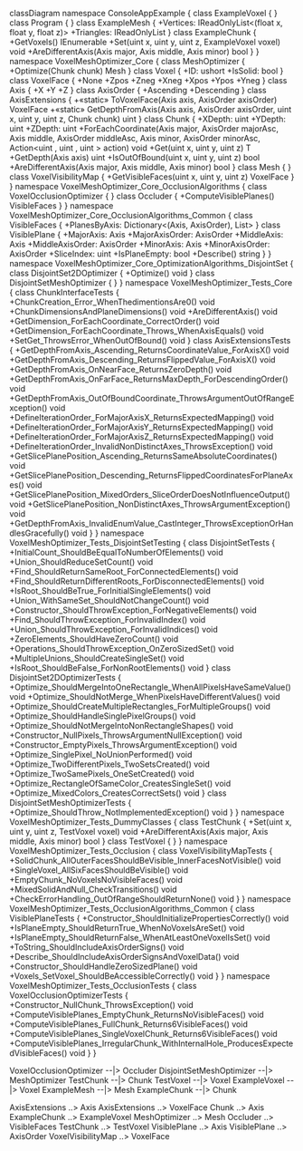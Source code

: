 classDiagram
  namespace ConsoleAppExample {
    class ExampleVoxel {
    }
    class Program {
    }
    class ExampleMesh {
      +Vertices: IReadOnlyList<(float x, float y, float z)>
      +Triangles: IReadOnlyList<int>
    }
    class ExampleChunk {
      +GetVoxels() IEnumerable<ExampleVoxel>
      +Set(uint x,  uint y,  uint z,  ExampleVoxel voxel) void
      +AreDifferentAxis(Axis major,  Axis middle,  Axis minor) bool
    }
  }
  namespace VoxelMeshOptimizer_Core {
    class MeshOptimizer {
      +Optimize(Chunk<Voxel> chunk) Mesh
    }
    class Voxel {
      +ID: ushort
      +IsSolid: bool
    }
    class VoxelFace {
      +None
      +Zpos
      +Zneg
      +Xneg
      +Xpos
      +Ypos
      +Yneg
    }
    class Axis {
      +X
      +Y
      +Z
    }
    class AxisOrder {
      +Ascending
      +Descending
    }
    class AxisExtensions {
      +«static» ToVoxelFace(Axis axis,  AxisOrder axisOrder) VoxelFace
      +«static» GetDepthFromAxis(Axis axis,  AxisOrder axisOrder,  uint x,  uint y,  uint z,  Chunk<Voxel> chunk) uint
    }
    class Chunk {
      +XDepth: uint
      +YDepth: uint
      +ZDepth: uint
      +ForEachCoordinate(Axis major,  AxisOrder majorAsc,  Axis middle,  AxisOrder middleAsc,  Axis minor,  AxisOrder minorAsc,  Action<uint ,  uint ,  uint > action) void
      +Get(uint x,  uint y,  uint z) T
      +GetDepth(Axis axis) uint
      +IsOutOfBound(uint x,  uint y,  uint z) bool
      +AreDifferentAxis(Axis major, Axis middle, Axis minor) bool
    }
    class Mesh {
    }
    class VoxelVisibilityMap {
      +GetVisibleFaces(uint x,  uint y,  uint z) VoxelFace
    }
  }
  namespace VoxelMeshOptimizer_Core_OcclusionAlgorithms {
    class VoxelOcclusionOptimizer {
    }
    class Occluder {
      +ComputeVisiblePlanes() VisibleFaces
    }
  }
  namespace VoxelMeshOptimizer_Core_OcclusionAlgorithms_Common {
    class VisibleFaces {
      +PlanesByAxis: Dictionary<(Axis, AxisOrder), List<VisiblePlane>>
    }
    class VisiblePlane {
      +MajorAxis: Axis
      +MajorAxisOrder: AxisOrder
      +MiddleAxis: Axis
      +MiddleAxisOrder: AxisOrder
      +MinorAxis: Axis
      +MinorAxisOrder: AxisOrder
      +SliceIndex: uint
      +IsPlaneEmpty: bool
      +Describe() string
    }
  }
  namespace VoxelMeshOptimizer_Core_OptimizationAlgorithms_DisjointSet {
    class DisjointSet2DOptimizer {
      +Optimize() void
    }
    class DisjointSetMeshOptimizer {
    }
  }
  namespace VoxelMeshOptimizer_Tests_Core {
    class ChunkInterfaceTests {
      +ChunkCreation_Error_WhenThedimentionsAre0() void
      +ChunkDimensionsAndPlaneDimensions() void
      +AreDifferentAxis() void
      +GetDimension_ForEachCoordinate_CorrectOrder() void
      +GetDimension_ForEachCoordinate_Throws_WhenAxisEquals() void
      +SetGet_ThrowsError_WhenOutOfBound() void
    }
    class AxisExtensionsTests {
      +GetDepthFromAxis_Ascending_ReturnsCoordinateValue_ForAxisX() void
      +GetDepthFromAxis_Descending_ReturnsFlippedValue_ForAxisX() void
      +GetDepthFromAxis_OnNearFace_ReturnsZeroDepth() void
      +GetDepthFromAxis_OnFarFace_ReturnsMaxDepth_ForDescendingOrder() void
      +GetDepthFromAxis_OutOfBoundCoordinate_ThrowsArgumentOutOfRangeException() void
      +DefineIterationOrder_ForMajorAxisX_ReturnsExpectedMapping() void
      +DefineIterationOrder_ForMajorAxisY_ReturnsExpectedMapping() void
      +DefineIterationOrder_ForMajorAxisZ_ReturnsExpectedMapping() void
      +DefineIterationOrder_InvalidNonDistinctAxes_ThrowsException() void
      +GetSlicePlanePosition_Ascending_ReturnsSameAbsoluteCoordinates() void
      +GetSlicePlanePosition_Descending_ReturnsFlippedCoordinatesForPlaneAxes() void
      +GetSlicePlanePosition_MixedOrders_SliceOrderDoesNotInfluenceOutput() void
      +GetSlicePlanePosition_NonDistinctAxes_ThrowsArgumentException() void
      +GetDepthFromAxis_InvalidEnumValue_CastInteger_ThrowsExceptionOrHandlesGracefully() void
    }
  }
  namespace VoxelMeshOptimizer_Tests_DisjointSetTesting {
    class DisjointSetTests {
      +InitialCount_ShouldBeEqualToNumberOfElements() void
      +Union_ShouldReduceSetCount() void
      +Find_ShouldReturnSameRoot_ForConnectedElements() void
      +Find_ShouldReturnDifferentRoots_ForDisconnectedElements() void
      +IsRoot_ShouldBeTrue_ForInitialSingleElements() void
      +Union_WithSameSet_ShouldNotChangeCount() void
      +Constructor_ShouldThrowException_ForNegativeElements() void
      +Find_ShouldThrowException_ForInvalidIndex() void
      +Union_ShouldThrowException_ForInvalidIndices() void
      +ZeroElements_ShouldHaveZeroCount() void
      +Operations_ShouldThrowException_OnZeroSizedSet() void
      +MultipleUnions_ShouldCreateSingleSet() void
      +IsRoot_ShouldBeFalse_ForNonRootElements() void
    }
    class DisjointSet2DOptimizerTests {
      +Optimize_ShouldMergeIntoOneRectangle_WhenAllPixelsHaveSameValue() void
      +Optimize_ShouldNotMerge_WhenPixelsHaveDifferentValues() void
      +Optimize_ShouldCreateMultipleRectangles_ForMultipleGroups() void
      +Optimize_ShouldHandleSinglePixelGroups() void
      +Optimize_ShouldNotMergeIntoNonRectangleShapes() void
      +Constructor_NullPixels_ThrowsArgumentNullException() void
      +Constructor_EmptyPixels_ThrowsArgumentException() void
      +Optimize_SinglePixel_NoUnionPerformed() void
      +Optimize_TwoDifferentPixels_TwoSetsCreated() void
      +Optimize_TwoSamePixels_OneSetCreated() void
      +Optimize_RectangleOfSameColor_CreatesSingleSet() void
      +Optimize_MixedColors_CreatesCorrectSets() void
    }
    class DisjointSetMeshOptimizerTests {
      +Optimize_ShouldThrow_NotImplementedException() void
    }
  }
  namespace VoxelMeshOptimizer_Tests_DummyClasses {
    class TestChunk {
      +Set(uint x,  uint y,  uint z,  TestVoxel voxel) void
      +AreDifferentAxis(Axis major,  Axis middle,  Axis minor) bool
    }
    class TestVoxel {
    }
  }
  namespace VoxelMeshOptimizer_Tests_Occlusion {
    class VoxelVisibilityMapTests {
      +SolidChunk_AllOuterFacesShouldBeVisible_InnerFacesNotVisible() void
      +SingleVoxel_AllSixFacesShouldBeVisible() void
      +EmptyChunk_NoVoxelsNoVisibleFaces() void
      +MixedSolidAndNull_CheckTransitions() void
      +CheckErrorHandling_OutOfRangeShouldReturnNone() void
    }
  }
  namespace VoxelMeshOptimizer_Tests_OcclusionAlgorithms_Common {
    class VisiblePlaneTests {
      +Constructor_ShouldInitializePropertiesCorrectly() void
      +IsPlaneEmpty_ShouldReturnTrue_WhenNoVoxelsAreSet() void
      +IsPlaneEmpty_ShouldReturnFalse_WhenAtLeastOneVoxelIsSet() void
      +ToString_ShouldIncludeAxisOrderSigns() void
      +Describe_ShouldIncludeAxisOrderSignsAndVoxelData() void
      +Constructor_ShouldHandleZeroSizedPlane() void
      +Voxels_SetVoxel_ShouldBeAccessibleCorrectly() void
    }
  }
  namespace VoxelMeshOptimizer_Tests_OcclusionTests {
    class VoxelOcclusionOptimizerTests {
      +Constructor_NullChunk_ThrowsException() void
      +ComputeVisiblePlanes_EmptyChunk_ReturnsNoVisibleFaces() void
      +ComputeVisiblePlanes_FullChunk_Returns6VisibleFaces() void
      +ComputeVisiblePlanes_SingleVoxelChunk_Returns6VisibleFaces() void
      +ComputeVisiblePlanes_IrregularChunk_WithInternalHole_ProducesExpectedVisibleFaces() void
    }
  }

  VoxelOcclusionOptimizer --|> Occluder
  DisjointSetMeshOptimizer --|> MeshOptimizer
  TestChunk --|> Chunk
  TestVoxel --|> Voxel
  ExampleVoxel --|> Voxel
  ExampleMesh --|> Mesh
  ExampleChunk --|> Chunk

  AxisExtensions ..> Axis
  AxisExtensions ..> VoxelFace
  Chunk ..> Axis
  ExampleChunk ..> ExampleVoxel
  MeshOptimizer ..> Mesh
  Occluder ..> VisibleFaces
  TestChunk ..> TestVoxel
  VisiblePlane ..> Axis
  VisiblePlane ..> AxisOrder
  VoxelVisibilityMap ..> VoxelFace
